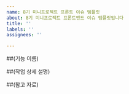 ```yaml
---
name: 8기 미니프로젝트 프론트 이슈 템플릿
about: 8기 미니프로젝트 프론트엔드 이슈 템플릿입니다
title: ''
labels: ''
assignees: ''

---
```


##(기능 이름)

##(작업 상세 설명)

##(참고 자료)
